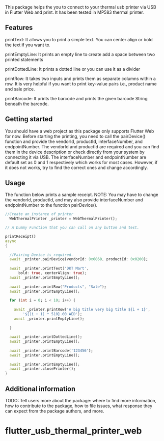 <!--
This README describes the package. If you publish this package to pub.dev,
this README's contents appear on the landing page for your package.

For information about how to write a good package README, see the guide for
[writing package pages](https://dart.dev/guides/libraries/writing-package-pages).

For general information about developing packages, see the Dart guide for
[creating packages](https://dart.dev/guides/libraries/create-library-packages)
and the Flutter guide for
[developing packages and plugins](https://flutter.dev/developing-packages).
-->

This package helps the you to connect to your thermal usb printer via USB in Flutter Web and print. It has been tested in MP583 thermal printer.


## Features

printText: It allows you to print a simple text. You can center align or bold the text if you want to.

printEmptyLine: It prints an empty line to create add a space between two printed statements

printDottedLine: It prints a dotted line or you can use it as a divider

printRow: It takes two inputs and prints them as separate columns within a row. It is very helpful if you want to print key-value pairs i.e., product name and sale price.

printBarcode: It prints the barcode and prints the given barcode String beneath the barcode. 


## Getting started

You should have a web project as this package only supports Flutter Web for now. Before starting the printing, you need to call the pairDevice() function and provide
the vendorId, productId, interfaceNumber, and endpointNumber. The vendorId and productId are required and you can find them in the device description or check directly
from your system by connecting it via USB. The interfaceNumber and endpointNumber are default set as 0 and 1 respectively which works for most cases. However, if it does not
works, try to find the correct ones and change accordingly.


## Usage

The function below prints a sample receipt. NOTE: You may have to change the vendorId, productId, and may also provide interfaceNumber and endpointNumber to the function pairDevice().
```dart
//Create an instance of printer
  WebThermalPrinter _printer = WebThermalPrinter();

// A Dummy Function that you can call on any button and test.

printReceipt()
async
{
  
  //Pairing Device is required.
  await _printer.pairDevice(vendorId: 0x6868, productId: 0x0200);
  
  await _printer.printText('DKT Mart',
      bold: true, centerAlign: true);
  await _printer.printEmptyLine();
  
  await _printer.printRow("Products", "Sale");
  await _printer.printEmptyLine();
  
  for (int i = 0; i < 10; i++) {
    
    await _printer.printRow('A big title very big title ${i + 1}',
        '${(i + 1) * 510}.00 AED');
    await _printer.printEmptyLine();
    
  }
  
  await _printer.printDottedLine();
  await _printer.printEmptyLine();
  
  await _printer.printBarcode('123456');
  await _printer.printEmptyLine();
  
  await _printer.printEmptyLine();
  await _printer.closePrinter();
}
```

## Additional information

TODO: Tell users more about the package: where to find more information, how to
contribute to the package, how to file issues, what response they can expect
from the package authors, and more.
# flutter_usb_thermal_printer_web
